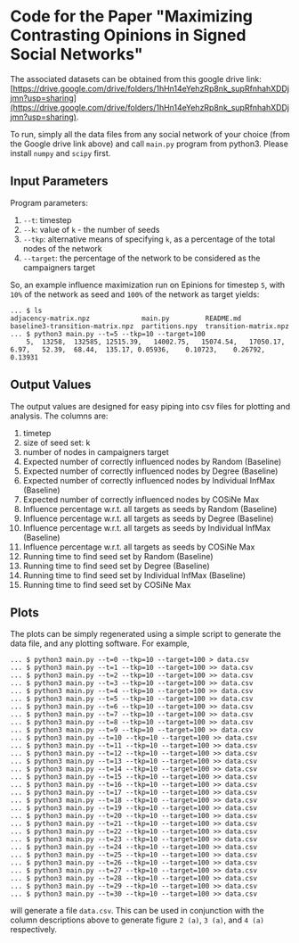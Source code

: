 # Code for the Paper "Maximizing Contrasting Opinions in Signed Social Networks"

The associated datasets can be obtained from this google drive link: [https://drive.google.com/drive/folders/1hHn14eYehzRp8nk_supRfnhahXDDjjmn?usp=sharing](https://drive.google.com/drive/folders/1hHn14eYehzRp8nk_supRfnhahXDDjjmn?usp=sharing).

To run, simply all the data files from any social network of your choice (from the Google drive link above) and call `main.py` program from python3. Please install `numpy` and `scipy` first.

## Input Parameters

Program parameters:
1. `--t`: timestep
2. `--k`: value of `k` - the number of seeds
3. `--tkp`: alternative means of specifying `k`, as a percentage of the total nodes of the network
4. `--target`: the percentage of the network to be considered as the campaigners target

So, an example influence maximization run on Epinions for timestep `5`, with `10%` of the network as seed and `100%` of the network as target yields:
```
... $ ls
adjacency-matrix.npz             main.py         README.md
baseline3-transition-matrix.npz  partitions.npy  transition-matrix.npz
... $ python3 main.py --t=5 --tkp=10 --target=100
	5,	13258,	132585,	12515.39,	14002.75,	15074.54,	17050.17,	6.97,	52.39,	68.44,	135.17,	0.05936,	0.10723,	0.26792,	0.13931
```

## Output Values

The output values are designed for easy piping into csv files for plotting and analysis. The columns are:

1. timetep
2. size of seed set: k
3. number of nodes in campaigners target
4. Expected number of correctly influenced nodes by Random (Baseline)
5. Expected number of correctly influenced nodes by Degree (Baseline)
6. Expected number of correctly influenced nodes by Individual InfMax (Baseline)
7. Expected number of correctly influenced nodes by COSiNe Max
8. Influence percentage w.r.t. all targets as seeds by Random (Baseline)
9. Influence percentage w.r.t. all targets as seeds by Degree (Baseline)
10. Influence percentage w.r.t. all targets as seeds by Individual InfMax (Baseline)
11. Influence percentage w.r.t. all targets as seeds by COSiNe Max
12. Running time to find seed set by Random (Baseline)
13. Running time to find seed set by Degree (Baseline)
14. Running time to find seed set by Individual InfMax (Baseline)
15. Running time to find seed set by COSiNe Max

## Plots

The plots can be simply regenerated using a simple script to generate the data file, and any plotting software. For example, 

```
... $ python3 main.py --t=0 --tkp=10 --target=100 > data.csv
... $ python3 main.py --t=1 --tkp=10 --target=100 >> data.csv
... $ python3 main.py --t=2 --tkp=10 --target=100 >> data.csv
... $ python3 main.py --t=3 --tkp=10 --target=100 >> data.csv
... $ python3 main.py --t=4 --tkp=10 --target=100 >> data.csv
... $ python3 main.py --t=5 --tkp=10 --target=100 >> data.csv
... $ python3 main.py --t=6 --tkp=10 --target=100 >> data.csv
... $ python3 main.py --t=7 --tkp=10 --target=100 >> data.csv
... $ python3 main.py --t=8 --tkp=10 --target=100 >> data.csv
... $ python3 main.py --t=9 --tkp=10 --target=100 >> data.csv
... $ python3 main.py --t=10 --tkp=10 --target=100 >> data.csv
... $ python3 main.py --t=11 --tkp=10 --target=100 >> data.csv
... $ python3 main.py --t=12 --tkp=10 --target=100 >> data.csv
... $ python3 main.py --t=13 --tkp=10 --target=100 >> data.csv
... $ python3 main.py --t=14 --tkp=10 --target=100 >> data.csv
... $ python3 main.py --t=15 --tkp=10 --target=100 >> data.csv
... $ python3 main.py --t=16 --tkp=10 --target=100 >> data.csv
... $ python3 main.py --t=17 --tkp=10 --target=100 >> data.csv
... $ python3 main.py --t=18 --tkp=10 --target=100 >> data.csv
... $ python3 main.py --t=19 --tkp=10 --target=100 >> data.csv
... $ python3 main.py --t=20 --tkp=10 --target=100 >> data.csv
... $ python3 main.py --t=21 --tkp=10 --target=100 >> data.csv
... $ python3 main.py --t=22 --tkp=10 --target=100 >> data.csv
... $ python3 main.py --t=23 --tkp=10 --target=100 >> data.csv
... $ python3 main.py --t=24 --tkp=10 --target=100 >> data.csv
... $ python3 main.py --t=25 --tkp=10 --target=100 >> data.csv
... $ python3 main.py --t=26 --tkp=10 --target=100 >> data.csv
... $ python3 main.py --t=27 --tkp=10 --target=100 >> data.csv
... $ python3 main.py --t=28 --tkp=10 --target=100 >> data.csv
... $ python3 main.py --t=29 --tkp=10 --target=100 >> data.csv
... $ python3 main.py --t=30 --tkp=10 --target=100 >> data.csv
```

will generate a file `data.csv`. This can be used in conjunction with the column descriptions above to generate figure `2 (a)`, `3 (a)`, and `4 (a)` respectively.

